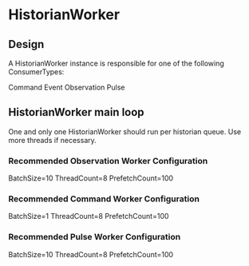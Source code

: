 ﻿# HistorianWorker

## Design

A HistorianWorker instance is responsible for one of the following ConsumerTypes:

Command
Event
Observation
Pulse

## HistorianWorker main loop

One and only one HistorianWorker should run per historian queue.
Use more threads if necessary.

### Recommended Observation Worker Configuration

BatchSize=10
ThreadCount=8
PrefetchCount=100


### Recommended Command Worker Configuration

BatchSize=1
ThreadCount=8
PrefetchCount=100

### Recommended Pulse Worker Configuration

BatchSize=10
ThreadCount=8
PrefetchCount=100
